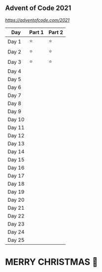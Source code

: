 ## Advent of Code 2021
*https://adventofcode.com/2021*

Day | Part 1 | Part 2
----- | ----- | -----
Day 1 | :star: | :star:
Day 2 | :star: | :star:
Day 3 | :star: | :star:
Day 4 | |
Day 5 | |
Day 6 | |
Day 7 | |
Day 8 | |
Day 9 | |
Day 10 | |
Day 11 | |
Day 12 | |
Day 13 | |
Day 14 | |
Day 15 | |
Day 16 | |
Day 17 | |
Day 18 | |
Day 19 | |
Day 20 | |
Day 21 | |
Day 22 | |
Day 23 | |
Day 24 | |
Day 25 | |
# MERRY CHRISTMAS :santa:
